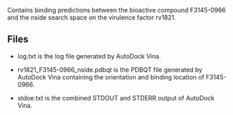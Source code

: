 Contains binding predictions between the bioactive compound F3145-0966 and the nside search space on the virulence factor rv1821.

## Files

- log.txt is the log file generated by AutoDock Vina.

- rv1821_F3145-0966_nside.pdbqt is the PDBQT file generated by AutoDock Vina containing the orientation and binding location of F3145-0966.

- stdoe.txt is the combined STDOUT and STDERR output of AutoDock Vina.

